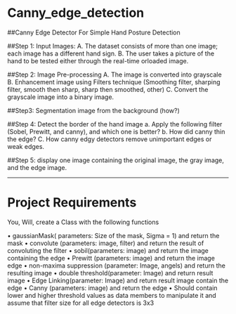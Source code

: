 # Canny_edge_detection
 ##Canny Edge Detector For Simple Hand Posture Detection
 
##Step 1: Input Images:
A. The dataset consists of more than one image; each image has a different hand sign.
B. The user takes a picture of the hand to be tested either through the real-time orloaded image.

##Step 2: Image Pre-processing
A. The image is converted into grayscale
B. Enhancement image using Filters technique (Smoothing filter, sharping filter, smooth then sharp, sharp then smoothed, other)
C. Convert the grayscale image into a binary image.

##Step3: Segmentation image from the background (how?)

##Step 4: Detect the border of the hand image
a. Apply the following filter (Sobel, Prewitt, and canny), and which one is better?
b. How did canny thin the edge?
C. How canny edgy detectors remove unimportant edges or weak edges.

##Step 5: display one image containing the original image, the gray image, and the edge image.

-------------------------------------------------------------------------------------------------------------------------------------------------------------------------

# Project Requirements
You, Will, create a Class with the following functions

• gaussianMask( parameters: Size of the mask, Sigma = 1) and return the mask
• convolute (parameters: image, filter) and return the result of convoluting the filter 
• sobil(parameters: image) and return the image containing the edge 
• Prewitt (parameters: image) and return the image edge 
• non-maxima suppression (parameter: Image, angels) and return the resulting image
• double threshold(parameter: Image) and return result image 
• Edge Linking(parameter: Image) and return result image contain the edge
• Canny (parameters: image) and return the edge 
• Should contain lower and higher threshold values as data members to manipulate it and assume that filter size for all edge detectors is 3x3
